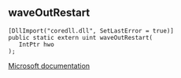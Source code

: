 ## waveOutRestart

```
[DllImport("coredll.dll", SetLastError = true)]
public static extern uint waveOutRestart(
   IntPtr hwo
);
```

[Microsoft documentation](https://docs.microsoft.com/en-us/windows/win32/api/mmeapi/nf-mmeapi-waveoutrestart)

